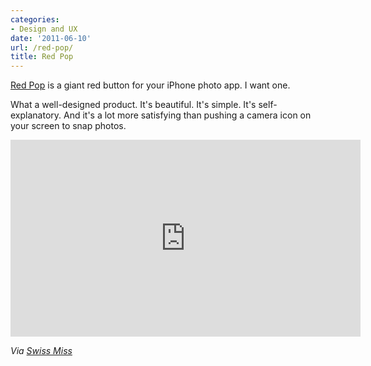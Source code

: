 ```yaml
---
categories:
- Design and UX
date: '2011-06-10'
url: /red-pop/
title: Red Pop
---
```


<a href="http://www.red-pop.com/">Red Pop</a> is a giant red button for your iPhone photo app. I want one.

What a well-designed product. It's beautiful. It's simple. It's self-explanatory. And it's a lot more satisfying than pushing a camera icon on your screen to snap photos.

<p align="center"><div class="fluid-vids"><iframe src="https://player.vimeo.com/video/23965562?byline=0" width="560" height="315" frameborder="0"></iframe></div></p>

<em>Via <a href="http://www.swiss-miss.com/">Swiss Miss</a></em>